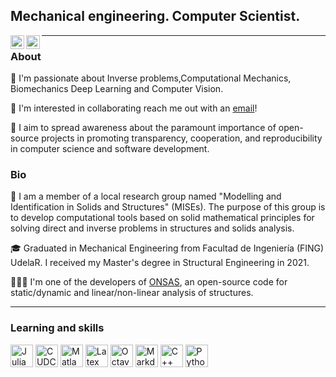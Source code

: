## Mechanical engineering. Computer Scientist.

<a href="https://www.linkedin.com/in/mauricio-vanzulli-b0a648224/"><img align="left" alt="Abhishek's LinkedIN" width="22px" src="https://raw.githubusercontent.com/peterthehan/peterthehan/master/assets/linkedin.svg"/></a> 
<a href="https://twitter.com/MauriVanzulli"><img align="left" alt="Mauri Vanzulli | Twitter" width="22px" src="https://raw.githubusercontent.com/peterthehan/peterthehan/master/assets/twitter.svg" /></a>
  
------
### About

🔭 I'm passionate about Inverse problems,Computational Mechanics, Biomechanics Deep Learning and Computer Vision. 

👯 I'm interested in collaborating reach me out with an [email](mailto:mvanzulli@fing.edu.uy)! 

💭 I aim to spread awareness about the paramount importance of open-source projects in promoting transparency, cooperation, and reproducibility in computer science and software development.

### Bio

🧠 I am a member of a local research group named "Modelling and Identification in Solids and Structures" (MISEs). The purpose of this group is to develop computational tools based on solid mathematical principles for solving direct and inverse problems in structures and solids analysis.

🎓 Graduated in Mechanical Engineering from Facultad de Ingeniería (FING) UdelaR. I received my Master's degree in Structural Engineering in 2021.
 

👨🏻‍💻 I'm one of the developers of [ONSAS](https://github.com/ONSAS/ONSAS.jl), an open-source code for static/dynamic and linear/non-linear analysis of structures.

-----
### Learning and skills
<p align="left"> <a href="ttps://en.wikipedia.org/wiki/Julia" target="_blank" rel="noreferrer"><img src="https://seeklogo.com/images/J/julia-logo-DC9698BAF9-seeklogo.com.png" width="36" height="36" alt="Julia" /></a>
  <a href="https://en.wikipedia.org/wiki/CUDAC" target="_blank" rel="noreferrer"><img src="https://migocpp.files.wordpress.com/2018/03/badge-nvidia-cuda-cpp.png" width="36" height="36" alt="CUDC" /></a>
<a href="https://en.wikipedia.org/wiki/Matlab" target="_blank" rel="noreferrer"><img src="https://upload.wikimedia.org/wikipedia/commons/2/21/Matlab_Logo.png" width="36" height="36" alt="Matlab" /></a>
<a href="https://en.wikipedia.org/wiki/LaTex" target="_blank" rel="noreferrer"><img src="https://cdn.icon-icons.com/icons2/2389/PNG/512/latex_logo_icon_145115.png" width="36" height="36" alt="Latex" /></a>
<a href="https://en.wikipedia.org/wiki/Octave" target="_blank" rel="noreferrer"><img src="https://upload.wikimedia.org/wikipedia/commons/6/6a/Gnu-octave-logo.svg" width="36" height="36" alt="Octave" /></a>
<a href="https://en.wikipedia.org/wiki/Markdown" target="_blank" rel="noreferrer"><img src="https://upload.wikimedia.org/wikipedia/commons/3/37/Markdown-mark-solid.svg" width="36" height="36" alt="Markdown" /></a>
<a href="https://docs.microsoft.com/en-us/cpp/?view=msvc-170" target="_blank" rel="noreferrer"><img src="https://raw.githubusercontent.com/danielcranney/readme-generator/main/public/icons/skills/cplusplus-colored.svg" width="36" height="36" alt="C++" /></a>
<a href="https://www.python.org/" target="_blank" rel="noreferrer"><img src="https://raw.githubusercontent.com/danielcranney/readme-generator/main/public/icons/skills/python-colored.svg" width="36" height="36" alt="Python" /></a>

